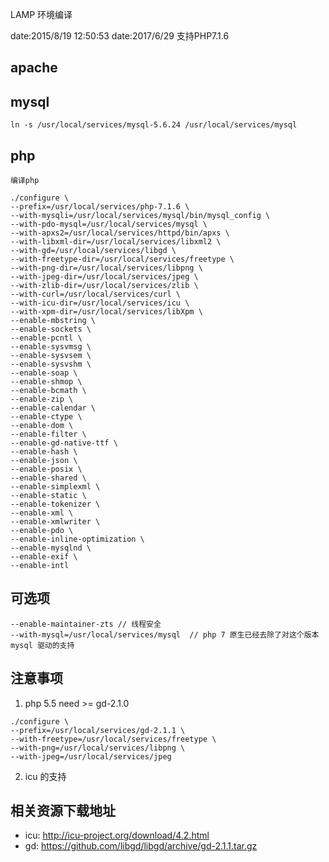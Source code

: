 LAMP 环境编译

date:2015/8/19 12:50:53
date:2017/6/29 支持PHP7.1.6

## apache

## mysql

	ln -s /usr/local/services/mysql-5.6.24 /usr/local/services/mysql

## php

	编译php

	./configure \
	--prefix=/usr/local/services/php-7.1.6 \
	--with-mysqli=/usr/local/services/mysql/bin/mysql_config \
	--with-pdo-mysql=/usr/local/services/mysql \
	--with-apxs2=/usr/local/services/httpd/bin/apxs \
	--with-libxml-dir=/usr/local/services/libxml2 \
	--with-gd=/usr/local/services/libgd \
	--with-freetype-dir=/usr/local/services/freetype \
	--with-png-dir=/usr/local/services/libpng \
	--with-jpeg-dir=/usr/local/services/jpeg \
	--with-zlib-dir=/usr/local/services/zlib \
	--with-curl=/usr/local/services/curl \
	--with-icu-dir=/usr/local/services/icu \
	--with-xpm-dir=/usr/local/services/libXpm \
	--enable-mbstring \
	--enable-sockets \
	--enable-pcntl \
	--enable-sysvmsg \
	--enable-sysvsem \
	--enable-sysvshm \
	--enable-soap \
	--enable-shmop \
	--enable-bcmath \
	--enable-zip \
	--enable-calendar \
	--enable-ctype \
	--enable-dom \
	--enable-filter \
	--enable-gd-native-ttf \
	--enable-hash \
	--enable-json \
	--enable-posix \
	--enable-shared \
	--enable-simplexml \
	--enable-static \
	--enable-tokenizer \
	--enable-xml \
	--enable-xmlwriter \
	--enable-pdo \
	--enable-inline-optimization \
	--enable-mysqlnd \
	--enable-exif \
	--enable-intl

## 可选项

	--enable-maintainer-zts // 线程安全
	--with-mysql=/usr/local/services/mysql 	// php 7 原生已经去除了对这个版本 mysql 驱动的支持

## 注意事项

1. php 5.5 need >= gd-2.1.0
```
./configure \
--prefix=/usr/local/services/gd-2.1.1 \
--with-freetype=/usr/local/services/freetype \
--with-png=/usr/local/services/libpng \
--with-jpeg=/usr/local/services/jpeg
```

2. icu 的支持


## 相关资源下载地址

- icu: http://icu-project.org/download/4.2.html
- gd: https://github.com/libgd/libgd/archive/gd-2.1.1.tar.gz
